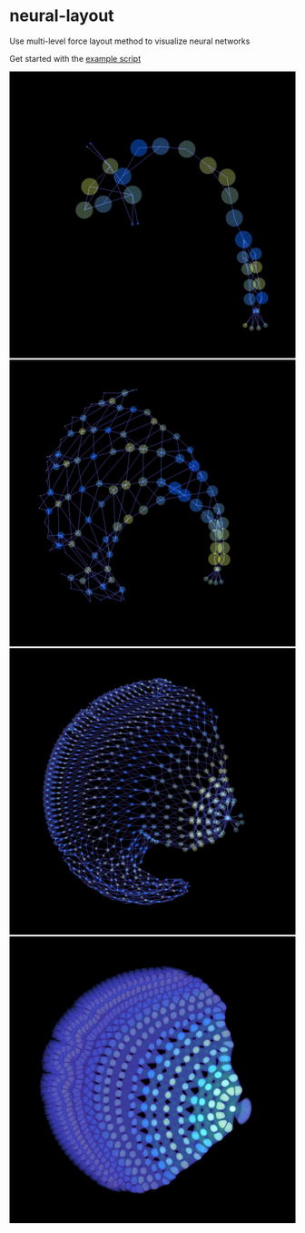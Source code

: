 # neural-layout
Use multi-level force layout method to visualize neural networks

Get started with the [example script](https://github.com/vincentherrmann/neural-layout/blob/master/neural_layout/scripts/example_script.py)

![step_1](https://github.com/vincentherrmann/neural-layout/blob/master/neural_layout/pictures/frame_0.jpg)
![step_2](https://github.com/vincentherrmann/neural-layout/blob/master/neural_layout/pictures/frame_1.jpg)
![step_3](https://github.com/vincentherrmann/neural-layout/blob/master/neural_layout/pictures/frame_2.jpg)
![step_4](https://github.com/vincentherrmann/neural-layout/blob/master/neural_layout/pictures/frame_3.jpg)
